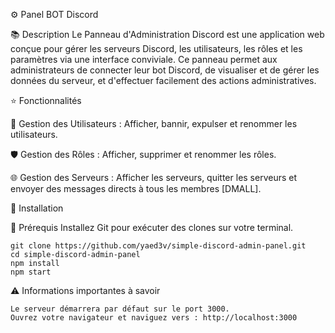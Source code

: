 ⚙️ Panel BOT Discord


📚 Description
Le Panneau d'Administration Discord est une application web conçue pour gérer les serveurs Discord, les utilisateurs, les rôles et les paramètres via une interface conviviale. Ce panneau permet aux administrateurs de connecter leur bot Discord, de visualiser et de gérer les données du serveur, et d'effectuer facilement des actions administratives.


⭐ Fonctionnalités

👤 Gestion des Utilisateurs : Afficher, bannir, expulser et renommer les utilisateurs.

🛡️ Gestion des Rôles : Afficher, supprimer et renommer les rôles.

🌐 Gestion des Serveurs : Afficher les serveurs, quitter les serveurs et envoyer des messages directs à tous les membres [DMALL].



🚀 Installation

🔧 Prérequis
Installez Git pour exécuter des clones sur votre terminal.

````
git clone https://github.com/yaed3v/simple-discord-admin-panel.git
cd simple-discord-admin-panel
npm install
npm start
````

⚠️ Informations importantes à savoir
````
Le serveur démarrera par défaut sur le port 3000.
Ouvrez votre navigateur et naviguez vers : http://localhost:3000

```` 
